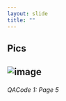```yaml
---
layout: slide
title: ""
---
```

Pics
----
![image](https://user-images.githubusercontent.com/85533707/121206719-5258a200-c83e-11eb-94ab-43a3346b3a6e.png)
---
###### QACode 1: Page 5

